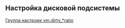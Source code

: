 ## Настройка дисковой подсистемы
[Группа настроек vm.dirty_*ratio](https://github.com/AV-ghub/PostgreSQL/blob/main/004%20%D0%9E%D0%BF%D1%82%D0%B8%D0%BC%D0%B8%D0%B7%D0%B0%D1%86%D0%B8%D1%8F/%D0%9F%D1%80%D0%B0%D0%BA%D1%82%D0%B8%D0%BA%D0%B0%20%D0%BE%D0%BF%D1%82%D0%B8%D0%BC%D0%B8%D0%B7%D0%B0%D1%86%D0%B8%D0%B8/%D0%A1%D1%86%D0%B5%D0%BD%D0%B0%D1%80%D0%B8%D0%B8/%D0%A7%D0%B0%D1%81%D1%82%D0%BD%D1%8B%D0%B5/%D0%93%D1%80%D1%83%D0%BF%D0%BF%D0%B0%20%D0%BD%D0%B0%D1%81%D1%82%D1%80%D0%BE%D0%B5%D0%BA%20vm.dirty_*ratio.md)
   
